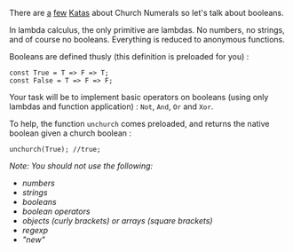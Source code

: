 <p>There are <a href="https://www.codewars.com/kata/church-numbers-add-multiply-exponents" data-turbolinks="false" target="_blank">a</a> <a href="https://www.codewars.com/kata/church-numbers-1" data-turbolinks="false" target="_blank">few</a> <a href="https://www.codewars.com/kata/church-numbers-ii" data-turbolinks="false" target="_blank">Katas</a> about Church Numerals so let's talk about booleans.</p>
<p>In lambda calculus, the only primitive are lambdas. No numbers, no strings, and of course no booleans. Everything is reduced to anonymous functions.</p>
<p>Booleans are defined thusly (this definition is preloaded for you) :</p>
<pre><code class="language-javascript"><span class="cm-keyword">const</span> <span class="cm-def">True</span> <span class="cm-operator">=</span> <span class="cm-def">T</span> <span class="cm-operator">=&gt;</span> <span class="cm-def">F</span> <span class="cm-operator">=&gt;</span> <span class="cm-variable-2">T</span>;
<span class="cm-keyword">const</span> <span class="cm-def">False</span> <span class="cm-operator">=</span> <span class="cm-def">T</span> <span class="cm-operator">=&gt;</span> <span class="cm-def">F</span> <span class="cm-operator">=&gt;</span> <span class="cm-variable-2">F</span>;
</code></pre>
<pre style="display: none;"><code class="language-haskell"><span class="cm-keyword">type</span> <span class="cm-variable-2">Boolean</span> <span class="cm-keyword">=</span> <span class="cm-variable">forall</span> <span class="cm-variable">a</span><span class="cm-builtin">.</span> <span class="cm-variable">a</span> <span class="cm-keyword">-&gt;</span> <span class="cm-variable">a</span> <span class="cm-keyword">-&gt;</span> <span class="cm-variable">a</span> <span class="cm-comment">-- this requires RankNTypes</span>

<span class="cm-variable">false</span>,<span class="cm-variable">true</span> <span class="cm-keyword">::</span> <span class="cm-variable-2">Boolean</span>
<span class="cm-variable">false</span> <span class="cm-keyword">=</span> <span class="cm-keyword">\</span> <span class="cm-variable">t</span> <span class="cm-variable">f</span> <span class="cm-keyword">-&gt;</span> <span class="cm-variable">f</span>
<span class="cm-variable">true</span>  <span class="cm-keyword">=</span> <span class="cm-keyword">\</span> <span class="cm-variable">t</span> <span class="cm-variable">f</span> <span class="cm-keyword">-&gt;</span> <span class="cm-variable">t</span>
</code></pre>
<pre style="display: none;"><code class="language-python"><span class="cm-variable">true</span>  <span class="cm-operator">=</span> <span class="cm-keyword">lambda</span> <span class="cm-variable">t</span>: <span class="cm-keyword">lambda</span> <span class="cm-variable">f</span>: <span class="cm-variable">t</span>
<span class="cm-variable">false</span> <span class="cm-operator">=</span> <span class="cm-keyword">lambda</span> <span class="cm-variable">t</span>: <span class="cm-keyword">lambda</span> <span class="cm-variable">f</span>: <span class="cm-variable">f</span>
</code></pre>
<pre style="display: none;"><code class="language-lambdacalc"><span class="cm-variable-2">True</span>  <span class="cm-text">=</span> <span class="cm-keyword">\</span> <span class="cm-def">t</span> <span class="cm-def">f</span> <span class="cm-keyword">.</span> <span class="cm-text">t</span>
<span class="cm-variable-2">False</span> <span class="cm-text">=</span> <span class="cm-keyword">\</span> <span class="cm-def">t</span> <span class="cm-def">f</span> <span class="cm-keyword">.</span> <span class="cm-text">f</span>
</code></pre>
<p>Your task will be to implement basic operators on booleans (using only lambdas and function application) : <code>Not</code>, <code>And</code>, <code>Or</code> and <code>Xor</code>.</p>
<p>To help, the function <code>unchurch</code> comes preloaded, and returns the native boolean given a church boolean :</p>
<pre><code class="language-javascript"><span class="cm-variable">unchurch</span>(<span class="cm-variable">True</span>); <span class="cm-comment">//true;</span>
</code></pre>
<p><i>Note: You should not use the following:</i></p><i>
</i><ul><i>
<li>numbers</li>
<li>strings</li>
<li>booleans</li>
<li>boolean operators</li>
<li>objects (curly brackets) or arrays (square brackets)</li>
<li>regexp</li>
</i><li><i>"new"</i></li>
</ul>
